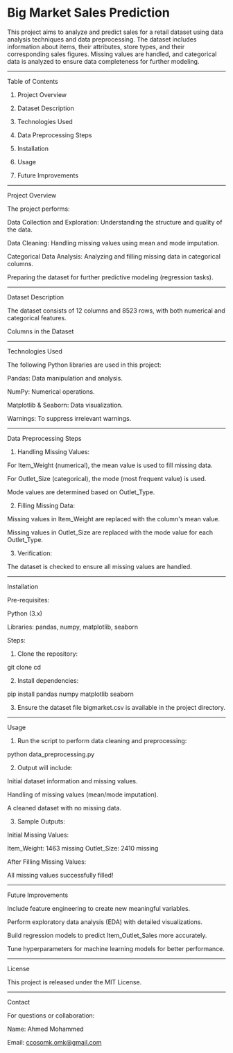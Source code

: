 # Big Market Sales Prediction

This project aims to analyze and predict sales for a retail dataset using data analysis techniques and data preprocessing. The dataset includes information about items, their attributes, store types, and their corresponding sales figures. Missing values are handled, and categorical data is analyzed to ensure data completeness for further modeling.


---

Table of Contents

1. Project Overview


2. Dataset Description


3. Technologies Used


4. Data Preprocessing Steps


5. Installation


6. Usage


7. Future Improvements




---

Project Overview

The project performs:

Data Collection and Exploration: Understanding the structure and quality of the data.

Data Cleaning: Handling missing values using mean and mode imputation.

Categorical Data Analysis: Analyzing and filling missing data in categorical columns.

Preparing the dataset for further predictive modeling (regression tasks).



---

Dataset Description

The dataset consists of 12 columns and 8523 rows, with both numerical and categorical features.

Columns in the Dataset


---

Technologies Used

The following Python libraries are used in this project:

Pandas: Data manipulation and analysis.

NumPy: Numerical operations.

Matplotlib & Seaborn: Data visualization.

Warnings: To suppress irrelevant warnings.



---

Data Preprocessing Steps

1. Handling Missing Values:

For Item_Weight (numerical), the mean value is used to fill missing data.

For Outlet_Size (categorical), the mode (most frequent value) is used.

Mode values are determined based on Outlet_Type.




2. Filling Missing Data:

Missing values in Item_Weight are replaced with the column's mean value.

Missing values in Outlet_Size are replaced with the mode value for each Outlet_Type.



3. Verification:

The dataset is checked to ensure all missing values are handled.





---

Installation

Pre-requisites:

Python (3.x)

Libraries: pandas, numpy, matplotlib, seaborn


Steps:

1. Clone the repository:

git clone <repository-url>
cd <repository-folder>


2. Install dependencies:

pip install pandas numpy matplotlib seaborn


3. Ensure the dataset file bigmarket.csv is available in the project directory.




---

Usage

1. Run the script to perform data cleaning and preprocessing:

python data_preprocessing.py


2. Output will include:

Initial dataset information and missing values.

Handling of missing values (mean/mode imputation).

A cleaned dataset with no missing data.



3. Sample Outputs:

Initial Missing Values:

Item_Weight: 1463 missing
Outlet_Size: 2410 missing

After Filling Missing Values:

All missing values successfully filled!





---

Future Improvements

Include feature engineering to create new meaningful variables.

Perform exploratory data analysis (EDA) with detailed visualizations.

Build regression models to predict Item_Outlet_Sales more accurately.

Tune hyperparameters for machine learning models for better performance.



---

License

This project is released under the MIT License.


---

Contact

For questions or collaboration:

Name: Ahmed Mohammed 

Email: ccosomk.omk@gmail.com


